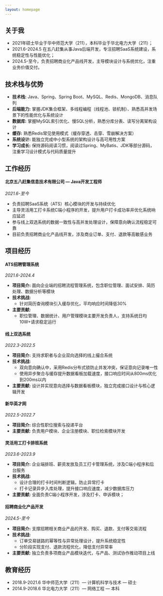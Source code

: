 ```yaml
---
layout: homepage
---
```


## 关于我

- 2021年硕士毕业于华中师范大学（211），本科毕业于华北电力大学（211）；
- 2021.6-2024.5 在五八赶集从事Java后端开发，专注招聘SaaS系统建设，系统稳定性与性能优化；
- 2024.5-至今，负责招聘商业化产品线开发，主导模块设计与系统优化，注重业务价值交付。

## 技术栈与优势

- **技术栈:** Java、Spring、Spring Boot、MySQL、Redis、MongoDB、消息队列
- **后端能力:** 掌握JDK集合框架、多线程编程（线程池、锁机制）、熟悉高并发场景下的性能优化与系统设计
- **数据库:** 掌握MySQL索引优化、慢SQL分析，熟悉分库分表、读写分离架构设计
- **缓存:** 熟悉Redis常见使用模式（缓存穿透、击穿、雪崩解决方案）
- **系统设计:** 能独立完成中小型系统的架构设计与高可用性方案
- **学习成长:** 保持源码阅读习惯，阅读过Spring、MyBatis、JDK等部分源码，注重学习设计模式与代码质量提升

## 工作经历

#### 北京五八赶集信息技术有限公司 — Java开发工程师
*2021.6-至今*

- 负责招聘SaaS系统（ATS）核心模块的开发与持续优化
- 主导灵活用工打卡系统C端小程序的开发，提升用户打卡成功率并优化系统响应延迟
- 参与线上双选系统的数据一致性与高并发处理设计，保障意向确认流程稳定可靠
- 目前负责招聘商业化产品线开发，涉及商业订单、支付、退款等高敏感业务

## 项目经历

#### ATS招聘管理系统
*2021.6-2024.4*

- **项目简介:** 面向企业端的招聘流程管理系统，包含职位管理、面试安排、简历处理、数据分析等模块
- **技术挑战:**
    - 针对简历查询模块引入缓存优化，平均响应时间降低30%
- **主要贡献:**
    - 职位管理、数据统计、用户管理模块主要开发负责人，支持系统日均10W+请求稳定运行

#### 线上双选系统
*2022.3-2022.5*

- **项目简介:** 支持求职者与企业双向选择的线上撮合系统
- **技术挑战:**
    - 双向意向确认中，采用Redis分布式锁防止并发冲突，保证意向记录唯一性
    - 使用异步聚合与缓存提升数据看板加载速度，接口响应时间从800ms优化到200ms以内
- **主要贡献:** 设计并实现意向选择与数据看板模块，独立完成接口设计与核心逻辑开发

#### 新华英才网
*2022.5-2022.7*

- **项目简介:** 综合性职位搜索与投递平台
- **主要贡献:** 负责用户模块、企业注册模块、职位检索模块开发

#### 灵活用工打卡排班系统
*2023.6-2023.9*

- **项目简介:** 企业端排班、薪资发放及员工打卡管理系统，涉及C端小程序和后台服务
- **技术挑战:**
    - 设计合理的打卡时间判断逻辑，防止异常打卡
    - 打卡记录异步入库处理，提升接口响应速度，减少数据库压力
- **主要贡献:** 全面负责C端小程序开发，涉及打卡、申诉模块；

#### 招聘商业化产品开发
*2024.5-至今*

- **项目简介:** 支撑招聘相关商业产品的开发、购买、退款、支付等交易流程
- **技术挑战:**
    - 订单交易链路的幂等性与异常处理设计，提升系统稳定性
    - 分阶段实现支付、退款流程优化，降低支付异常率
- **主要贡献:** 独立负责多项商业产品模块迭代，与产品、测试协作推动项目上线

## 教育经历

- 2018.9-2021.6 华中师范大学（211）— 计算机科学与技术 — 硕士
- 2014.9-2018.6 华北电力大学（211）— 网络工程 — 本科